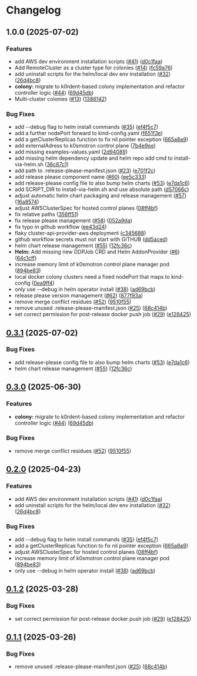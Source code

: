 # Changelog

## 1.0.0 (2025-07-02)


### Features

* add AWS dev environment installation scripts ([#41](https://github.com/exalsius/exalsius-operator/issues/41)) ([d0c1faa](https://github.com/exalsius/exalsius-operator/commit/d0c1faac9f131d3bc62c6dbdb5a927d7abad6999))
* Add RemoteCluster as a cluster type for colonies ([#14](https://github.com/exalsius/exalsius-operator/issues/14)) ([fc59a76](https://github.com/exalsius/exalsius-operator/commit/fc59a7666358b88bba220b92010627237d1900dc))
* add uninstall scripts for the helm/local dev env installation ([#32](https://github.com/exalsius/exalsius-operator/issues/32)) ([26d4bc8](https://github.com/exalsius/exalsius-operator/commit/26d4bc8f04a5933357ff7f4f384158e4dfd1000b))
* **colony:** migrate to k0rdent-based colony implementation and refactor controller logic ([#44](https://github.com/exalsius/exalsius-operator/issues/44)) ([69d45db](https://github.com/exalsius/exalsius-operator/commit/69d45db2a6cf210aa40d360a6e521837e6ff8990))
* Multi-cluster colonies ([#13](https://github.com/exalsius/exalsius-operator/issues/13)) ([1386142](https://github.com/exalsius/exalsius-operator/commit/138614237a0a1d9af53d6209c19b5ed048fb2910))


### Bug Fixes

* add --debug flag to helm install commands ([#35](https://github.com/exalsius/exalsius-operator/issues/35)) ([ef4f5c7](https://github.com/exalsius/exalsius-operator/commit/ef4f5c7d34e4dc9a7a765455c14c1d0e4b8cb506))
* add a further nodePort forward to kind-config.yaml ([f651f3e](https://github.com/exalsius/exalsius-operator/commit/f651f3e24fec60b9c2332a4ac15e4eefa1f44cb4))
* add a getClusterReplicas function to fix nil pointer exception ([665a8a9](https://github.com/exalsius/exalsius-operator/commit/665a8a9801c0a8e10222dcb86a5cbb5c10fa966c))
* add externalAdress to k0smotron control plane ([7b4e9ee](https://github.com/exalsius/exalsius-operator/commit/7b4e9eefbb6a8f5d784c12b3d122a9858f3f18dc))
* add missing examples-values.yaml ([2d94089](https://github.com/exalsius/exalsius-operator/commit/2d940890fef2ad694fa9f93cd0d61002e0d82ae3))
* add missing helm dependency update and helm repo add cmd to install-via-helm.sh ([36c87c1](https://github.com/exalsius/exalsius-operator/commit/36c87c1ebc88ceb35306fb221867c35f296b319b))
* add path to .release-please-manifest.json ([#23](https://github.com/exalsius/exalsius-operator/issues/23)) ([e701f2c](https://github.com/exalsius/exalsius-operator/commit/e701f2c1714d0d781cbe5b620897c925dafeb93e))
* add release please component name ([#60](https://github.com/exalsius/exalsius-operator/issues/60)) ([ee5c333](https://github.com/exalsius/exalsius-operator/commit/ee5c33350b29ff7d5db300d34c56db1a6a88ff85))
* add release-please config file to also bump helm charts ([#53](https://github.com/exalsius/exalsius-operator/issues/53)) ([e7da1c6](https://github.com/exalsius/exalsius-operator/commit/e7da1c61105532b9edc2937e22ac4f372ec373b3))
* add SCRIPT_DIR to install-via-helm.sh and use absolute path ([d57066c](https://github.com/exalsius/exalsius-operator/commit/d57066c8ec4be38834d790055c438b607f8fa346))
* adjust automatic helm chart packaging and release management ([#57](https://github.com/exalsius/exalsius-operator/issues/57)) ([16a8574](https://github.com/exalsius/exalsius-operator/commit/16a85745e029512bcfd4c9028bfbb6b7a82fa948))
* adjust AWSClusterSpec for hosted control planes ([08ff4bf](https://github.com/exalsius/exalsius-operator/commit/08ff4bf20058ede163ada706556128bdaefd810a))
* fix relative paths ([356ff51](https://github.com/exalsius/exalsius-operator/commit/356ff51bc208645a3bff1ae503229380692ef5bd))
* fix release please management ([#58](https://github.com/exalsius/exalsius-operator/issues/58)) ([052a9da](https://github.com/exalsius/exalsius-operator/commit/052a9da66e1f3c016a7430c4a6d24bd1a6b446b6))
* fix typo in github workflow ([ee43d24](https://github.com/exalsius/exalsius-operator/commit/ee43d24e8a1702db9003e8894e174f0a86aa7ea2))
* flaky cluster-api-provider-aws deployment ([c345688](https://github.com/exalsius/exalsius-operator/commit/c34568886ed16e5a7c6c9b152e830912ec4ca456))
* github workflow secrets must not start with GITHUB ([dd5aced](https://github.com/exalsius/exalsius-operator/commit/dd5aced1f6af5a5079d05d56e928d4a030cbf6c2))
* helm chart release management ([#55](https://github.com/exalsius/exalsius-operator/issues/55)) ([12fc36c](https://github.com/exalsius/exalsius-operator/commit/12fc36c05e0a4c75e0a0babe04cbf301fcb1fa67))
* **Helm:** Add missing new DDPJob CRD and Helm AddonProvider ([#6](https://github.com/exalsius/exalsius-operator/issues/6)) ([64c1cff](https://github.com/exalsius/exalsius-operator/commit/64c1cffa2cbc00471317a5ecbc128257e6e2baab))
* increase memory limit of k0smotron control plane manager pod ([894be83](https://github.com/exalsius/exalsius-operator/commit/894be8335b5060b3ef4b74bc9988d6ba470fd614))
* local docker colony clusters need a fixed nodePort that maps to kind-config ([0ea9ff4](https://github.com/exalsius/exalsius-operator/commit/0ea9ff422facc97f57a3002cb2c33811523e562f))
* only use --debug in helm operator install ([#38](https://github.com/exalsius/exalsius-operator/issues/38)) ([ad69bcb](https://github.com/exalsius/exalsius-operator/commit/ad69bcb0ae7ac29f25768615b90312d040e59693))
* release please version management ([#62](https://github.com/exalsius/exalsius-operator/issues/62)) ([877f93a](https://github.com/exalsius/exalsius-operator/commit/877f93a14e96c74005eda86108161ca4e60ad2f8))
* remove merge conflict residues ([#52](https://github.com/exalsius/exalsius-operator/issues/52)) ([9510f55](https://github.com/exalsius/exalsius-operator/commit/9510f552731ad6a711182003faa8c08406aec068))
* remove unused .release-please-manifest.json ([#25](https://github.com/exalsius/exalsius-operator/issues/25)) ([68c414b](https://github.com/exalsius/exalsius-operator/commit/68c414b0a56203bc9e0b4cf2faef8819e835a6a2))
* set correct permission for post-release docker push job ([#29](https://github.com/exalsius/exalsius-operator/issues/29)) ([e128425](https://github.com/exalsius/exalsius-operator/commit/e12842599c3db4e8deafc8e1b132124ff2d82f88))

## [0.3.1](https://github.com/exalsius/exalsius-operator/compare/v0.3.0...v0.3.1) (2025-07-02)


### Bug Fixes

* add release-please config file to also bump helm charts ([#53](https://github.com/exalsius/exalsius-operator/issues/53)) ([e7da1c6](https://github.com/exalsius/exalsius-operator/commit/e7da1c61105532b9edc2937e22ac4f372ec373b3))
* helm chart release management ([#55](https://github.com/exalsius/exalsius-operator/issues/55)) ([12fc36c](https://github.com/exalsius/exalsius-operator/commit/12fc36c05e0a4c75e0a0babe04cbf301fcb1fa67))

## [0.3.0](https://github.com/exalsius/exalsius-operator/compare/v0.2.0...v0.3.0) (2025-06-30)


### Features

* **colony:** migrate to k0rdent-based colony implementation and refactor controller logic ([#44](https://github.com/exalsius/exalsius-operator/issues/44)) ([69d45db](https://github.com/exalsius/exalsius-operator/commit/69d45db2a6cf210aa40d360a6e521837e6ff8990))


### Bug Fixes

* remove merge conflict residues ([#52](https://github.com/exalsius/exalsius-operator/issues/52)) ([9510f55](https://github.com/exalsius/exalsius-operator/commit/9510f552731ad6a711182003faa8c08406aec068))

## [0.2.0](https://github.com/exalsius/exalsius-operator/compare/v0.1.2...v0.2.0) (2025-04-23)


### Features

* add AWS dev environment installation scripts ([#41](https://github.com/exalsius/exalsius-operator/issues/41)) ([d0c1faa](https://github.com/exalsius/exalsius-operator/commit/d0c1faac9f131d3bc62c6dbdb5a927d7abad6999))
* add uninstall scripts for the helm/local dev env installation ([#32](https://github.com/exalsius/exalsius-operator/issues/32)) ([26d4bc8](https://github.com/exalsius/exalsius-operator/commit/26d4bc8f04a5933357ff7f4f384158e4dfd1000b))


### Bug Fixes

* add --debug flag to helm install commands ([#35](https://github.com/exalsius/exalsius-operator/issues/35)) ([ef4f5c7](https://github.com/exalsius/exalsius-operator/commit/ef4f5c7d34e4dc9a7a765455c14c1d0e4b8cb506))
* add a getClusterReplicas function to fix nil pointer exception ([665a8a9](https://github.com/exalsius/exalsius-operator/commit/665a8a9801c0a8e10222dcb86a5cbb5c10fa966c))
* adjust AWSClusterSpec for hosted control planes ([08ff4bf](https://github.com/exalsius/exalsius-operator/commit/08ff4bf20058ede163ada706556128bdaefd810a))
* increase memory limit of k0smotron control plane manager pod ([894be83](https://github.com/exalsius/exalsius-operator/commit/894be8335b5060b3ef4b74bc9988d6ba470fd614))
* only use --debug in helm operator install ([#38](https://github.com/exalsius/exalsius-operator/issues/38)) ([ad69bcb](https://github.com/exalsius/exalsius-operator/commit/ad69bcb0ae7ac29f25768615b90312d040e59693))

## [0.1.2](https://github.com/exalsius/exalsius-operator/compare/v0.1.1...v0.1.2) (2025-03-28)


### Bug Fixes

* set correct permission for post-release docker push job ([#29](https://github.com/exalsius/exalsius-operator/issues/29)) ([e128425](https://github.com/exalsius/exalsius-operator/commit/e12842599c3db4e8deafc8e1b132124ff2d82f88))

## [0.1.1](https://github.com/exalsius/exalsius-operator/compare/v0.1.0...v0.1.1) (2025-03-26)


### Bug Fixes

* remove unused .release-please-manifest.json ([#25](https://github.com/exalsius/exalsius-operator/issues/25)) ([68c414b](https://github.com/exalsius/exalsius-operator/commit/68c414b0a56203bc9e0b4cf2faef8819e835a6a2))
